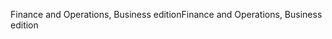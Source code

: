 <span data-ttu-id="89c51-101">Finance and Operations, Business edition</span><span class="sxs-lookup"><span data-stu-id="89c51-101">Finance and Operations, Business edition</span></span>